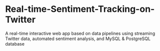 # Real-time-Sentiment-Tracking-on-Twitter
A real-time interactive web app based on data pipelines using streaming Twitter data, automated sentiment analysis, and MySQL &amp; PostgreSQL database 
